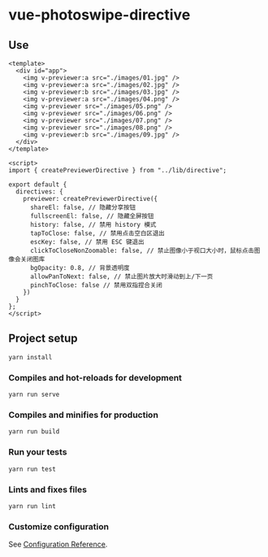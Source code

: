 # vue-photoswipe-directive

## Use

```vue
<template>
  <div id="app">
    <img v-previewer:a src="./images/01.jpg" />
    <img v-previewer:a src="./images/02.jpg" />
    <img v-previewer:b src="./images/03.jpg" />
    <img v-previewer:a src="./images/04.png" />
    <img v-previewer src="./images/05.png" />
    <img v-previewer src="./images/06.png" />
    <img v-previewer src="./images/07.png" />
    <img v-previewer src="./images/08.png" />
    <img v-previewer:b src="./images/09.jpg" />
  </div>
</template>

<script>
import { createPreviewerDirective } from "../lib/directive";

export default {
  directives: {
    previewer: createPreviewerDirective({
      shareEl: false, // 隐藏分享按钮
      fullscreenEl: false, // 隐藏全屏按钮
      history: false, // 禁用 history 模式
      tapToClose: false, // 禁用点击空白区退出
      escKey: false, // 禁用 ESC 键退出
      clickToCloseNonZoomable: false, // 禁止图像小于视口大小时，鼠标点击图像会关闭图库
      bgOpacity: 0.8, // 背景透明度
      allowPanToNext: false, // 禁止图片放大时滑动到上/下一页
      pinchToClose: false // 禁用双指捏合关闭
    })
  }
};
</script>
```

## Project setup

```
yarn install
```

### Compiles and hot-reloads for development

```
yarn run serve
```

### Compiles and minifies for production

```
yarn run build
```

### Run your tests

```
yarn run test
```

### Lints and fixes files

```
yarn run lint
```

### Customize configuration

See [Configuration Reference](https://cli.vuejs.org/config/).
